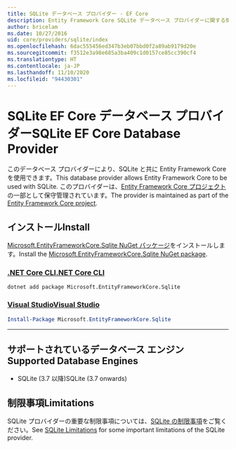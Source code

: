 ```yaml
---
title: SQLite データベース プロバイダー - EF Core
description: Entity Framework Core SQLite データベース プロバイダーに関する情報
author: bricelam
ms.date: 10/27/2016
uid: core/providers/sqlite/index
ms.openlocfilehash: 6dac555456ed347b3eb07bbd0f2a89ab9179d20e
ms.sourcegitcommit: f3512e3a98e685a3ba409c1d0157ce85cc390cf4
ms.translationtype: HT
ms.contentlocale: ja-JP
ms.lasthandoff: 11/10/2020
ms.locfileid: "94430301"
---
```

# <a name="sqlite-ef-core-database-provider"></a><span data-ttu-id="9b6e4-103">SQLite EF Core データベース プロバイダー</span><span class="sxs-lookup"><span data-stu-id="9b6e4-103">SQLite EF Core Database Provider</span></span>

<span data-ttu-id="9b6e4-104">このデータベース プロバイダーにより、SQLite と共に Entity Framework Core を使用できます。</span><span class="sxs-lookup"><span data-stu-id="9b6e4-104">This database provider allows Entity Framework Core to be used with SQLite.</span></span> <span data-ttu-id="9b6e4-105">このプロバイダーは、[Entity Framework Core プロジェクト](https://github.com/dotnet/efcore)の一部として保守管理されています。</span><span class="sxs-lookup"><span data-stu-id="9b6e4-105">The provider is maintained as part of the [Entity Framework Core project](https://github.com/dotnet/efcore).</span></span>

## <a name="install"></a><span data-ttu-id="9b6e4-106">インストール</span><span class="sxs-lookup"><span data-stu-id="9b6e4-106">Install</span></span>

<span data-ttu-id="9b6e4-107">[Microsoft.EntityFrameworkCore.Sqlite NuGet パッケージ](https://www.nuget.org/packages/Microsoft.EntityFrameworkCore.Sqlite/)をインストールします。</span><span class="sxs-lookup"><span data-stu-id="9b6e4-107">Install the [Microsoft.EntityFrameworkCore.Sqlite NuGet package](https://www.nuget.org/packages/Microsoft.EntityFrameworkCore.Sqlite/).</span></span>

### <a name="net-core-cli"></a>[<span data-ttu-id="9b6e4-108">.NET Core CLI</span><span class="sxs-lookup"><span data-stu-id="9b6e4-108">.NET Core CLI</span></span>](#tab/dotnet-core-cli)

```dotnetcli
dotnet add package Microsoft.EntityFrameworkCore.Sqlite
```

### <a name="visual-studio"></a>[<span data-ttu-id="9b6e4-109">Visual Studio</span><span class="sxs-lookup"><span data-stu-id="9b6e4-109">Visual Studio</span></span>](#tab/vs)

```powershell
Install-Package Microsoft.EntityFrameworkCore.Sqlite
```

***

## <a name="supported-database-engines"></a><span data-ttu-id="9b6e4-110">サポートされているデータベース エンジン</span><span class="sxs-lookup"><span data-stu-id="9b6e4-110">Supported Database Engines</span></span>

* <span data-ttu-id="9b6e4-111">SQLite (3.7 以降)</span><span class="sxs-lookup"><span data-stu-id="9b6e4-111">SQLite (3.7 onwards)</span></span>

## <a name="limitations"></a><span data-ttu-id="9b6e4-112">制限事項</span><span class="sxs-lookup"><span data-stu-id="9b6e4-112">Limitations</span></span>

<span data-ttu-id="9b6e4-113">SQLite プロバイダーの重要な制限事項については、[SQLite の制限事項](xref:core/providers/sqlite/limitations)をご覧ください。</span><span class="sxs-lookup"><span data-stu-id="9b6e4-113">See [SQLite Limitations](xref:core/providers/sqlite/limitations) for some important limitations of the SQLite provider.</span></span>

